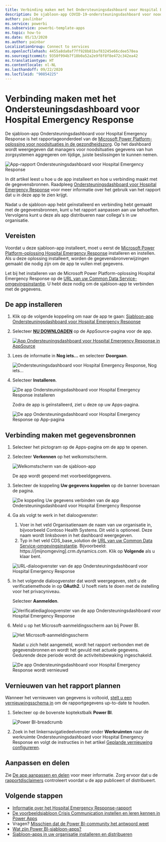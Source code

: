 ```yaml
---
title: Verbinding maken met het Ondersteuningsdashboard voor Hospital Emergency Response
description: De sjabloon-app COVID-19-ondersteuningsdashboard voor noodsituaties in de gezondheidszorg ophalen en installeren en verbinding maken met gegevens
author: paulinbar
ms.service: powerbi
ms.subservice: powerbi-template-apps
ms.topic: how-to
ms.date: 05/13/2020
ms.author: painbar
LocalizationGroup: Connect to services
ms.openlocfilehash: 4455a8da0af7ff928b81baf83245e66cdee578ea
ms.sourcegitcommit: 9350f994b7f18b0a52a2e9f8f8f8e472c342ea42
ms.translationtype: HT
ms.contentlocale: nl-NL
ms.lasthandoff: 09/22/2020
ms.locfileid: "90854225"
---
```

# <a name="connect-to-the-hospital-emergency-response-decision-support-dashboard"></a>Verbinding maken met het Ondersteuningsdashboard voor Hospital Emergency Response
De sjabloon-app Ondersteuningsdashboard voor Hospital Emergency Response is het rapportageonderdeel van de [Microsoft Power Platform-oplossing voor noodsituaties in de gezondheidszorg](https://powerapps.microsoft.com/blog/emergency-response-solution-a-microsoft-power-platform-solution-for-healthcare-emergency-response/). Op het dashboard wordt weergegeven dat managers voor noodsituaties gegevens van hun zorgsystemen aggregeren om tijdige, juiste beslissingen te kunnen nemen.

![App-rapport Ondersteuningsdashboard voor Hospital Emergency Response](media/service-connect-to-health-emergency-response/service-health-emergency-response-app-report.png)

In dit artikel leest u hoe u de app installeert en hoe u verbinding maakt met de gegevensbronnen. Raadpleeg [Ondersteuningsdashboard voor Hospital Emergency Response](/powerapps/sample-apps/emergency-response/deploy-configure#view-the-power-bi-dashboard) voor meer informatie over het gebruik van het rapport dat u in deze app te zien krijgt.

Nadat u de sjabloon-app hebt geïnstalleerd en verbinding hebt gemaakt met de gegevensbronnen, kunt u het rapport aanpassen aan uw behoeften. Vervolgens kunt u deze als app distribueren naar collega's in uw organisatie.

## <a name="prerequisites"></a>Vereisten

Voordat u deze sjabloon-app installeert, moet u eerst de [Microsoft Power Platform-oplossing Hospital Emergency Response](/powerapps/sample-apps/emergency-response/deploy-configure) installeren en instellen. Als u deze oplossing installeert, worden de gegevensbronverwijzingen gemaakt die nodig zijn om de app te vullen met gegevens.

Let bij het installeren van de Microsoft Power Platform-oplossing Hospital Emergency Response op de [URL van uw Common Data Service-omgevingsinstantie](/powerapps/sample-apps/emergency-response/deploy-configure#publish-the-power-bi-dashboard). U hebt deze nodig om de sjabloon-app te verbinden met de gegevens.

## <a name="install-the-app"></a>De app installeren

1. Klik op de volgende koppeling om naar de app te gaan: [Sjabloon-app Ondersteuningsdashboard voor Hospital Emergency Response](https://aka.ms/AppSource_Hospital_offer)

1. Selecteer [**NU DOWNLOADEN**](https://aka.ms/AppSource_Hospital_offer) op de AppSource-pagina voor de app.

    [![App Ondersteuningsdashboard voor Hospital Emergency Response in AppSource](media/service-connect-to-health-emergency-response/service-health-emergency-response-app-appsource-get-it-now.png)](https://aka.ms/AppSource_Hospital_offer)

1. Lees de informatie in **Nog iets...** en selecteer **Doorgaan**.

    ![Ondersteuningsdashboard voor Hospital Emergency Response, Nog iets...](media/service-connect-to-health-emergency-response/service-health-emergency-response-1-more-thing.png)

1. Selecteer **Installeren**. 

    ![De app Ondersteuningsdashboard voor Hospital Emergency Response installeren](media/service-connect-to-health-emergency-response/service-health-emergency-response-select-install.png)

    Zodra de app is geïnstalleerd, ziet u deze op uw Apps-pagina.

   ![De app Ondersteuningsdashboard voor Hospital Emergency Response op App-pagina](media/service-connect-to-health-emergency-response/service-health-emergency-response-app-apps-page-icon.png)

## <a name="connect-to-data-sources"></a>Verbinding maken met gegevensbronnen

1. Selecteer het pictogram op de Apps-pagina om de app te openen.

1. Selecteer **Verkennen** op het welkomstscherm.

   ![Welkomstscherm van de sjabloon-app](media/service-connect-to-health-emergency-response/service-health-emergency-response-app-splash-screen.png)

   De app wordt geopend met voorbeeldgegevens.

1. Selecteer de koppeling **Uw gegevens koppelen** op de banner bovenaan de pagina.

   ![De koppeling Uw gegevens verbinden van de app Ondersteuningsdashboard voor Hospital Emergency Response](media/service-connect-to-health-emergency-response/service-health-emergency-response-app-connect-data.png)

1. Ga als volgt te werk in het dialoogvenster:
   1. Voer in het veld Organisatienaam de naam van uw organisatie in, bijvoorbeeld Contoso Health Systems. Dit veld is optioneel. Deze naam wordt linksboven in het dashboard weergegeven.
   1. Typ in het veld CDS_base_solution de [URL van uw Common Data Service-omgevingsinstantie](/powerapps/sample-apps/emergency-response/deploy-configure#publish-the-power-bi-dashboard). Bijvoorbeeld: https://[mijnomgeving].crm.dynamics.com. Klik op **Volgende** als u klaar bent.

   ![URL-dialoogvenster van de app Ondersteuningsdashboard voor Hospital Emergency Response](media/service-connect-to-health-emergency-response/service-health-emergency-response-app-url-dialog.png)

1. In het volgende dialoogvenster dat wordt weergegeven, stelt u de verificatiemethode in op **OAuth2**. U hoeft niets te doen met de instelling voor het privacyniveau.

   Selecteer **Aanmelden**.

   ![Verificatiediagloogvenster van de app Ondersteuningsdashboard voor Hospital Emergency Response](media/service-connect-to-health-emergency-response/service-health-emergency-response-app-authentication-dialog.png)

1. Meld u op het Microsoft-aanmeldingsscherm aan bij Power BI.

   ![Het Microsoft-aanmeldingsscherm](media/service-connect-to-health-emergency-response/service-health-emergency-response-app-microsoft-login.png)

   Nadat u zich hebt aangemeld, wordt het rapport verbonden met de gegevensbronnen en wordt het gevuld met actuele gegevens. Gedurende deze periode wordt de activiteitsbewaking ingeschakeld.

   ![De app Ondersteuningsdashboard voor Hospital Emergency Response wordt vernieuwd](media/service-connect-to-health-emergency-response/service-health-emergency-response-app-refresh-monitor.png)

## <a name="schedule-report-refresh"></a>Vernieuwen van het rapport plannen

Wanneer het vernieuwen van gegevens is voltooid, [stelt u een vernieuwingsschema in](../connect-data/refresh-scheduled-refresh.md) om de rapportgegevens up-to-date te houden.

1. Selecteer op de bovenste koptekstbalk **Power BI**.

   ![Power BI-breadcrumb](media/service-connect-to-health-emergency-response/service-health-emergency-response-app-powerbi-breadcrumb.png)

1. Zoek in het linkernavigatiedeelvenster onder **Werkruimten** naar de werkruimte Ondersteuningsdashboard voor Hospital Emergency Response en volgt de instructies in het artikel [Geplande vernieuwing configureren](../connect-data/refresh-scheduled-refresh.md).

## <a name="customize-and-share"></a>Aanpassen en delen

Zie [De app aanpassen en delen](../connect-data/service-template-apps-install-distribute.md#customize-and-share-the-app) voor meer informatie. Zorg ervoor dat u de [rapportdisclaimers](../create-reports/sample-covid-19-us.md#disclaimers) controleert voordat u de app publiceert of distribueert.

## <a name="next-steps"></a>Volgende stappen
* [Informatie over het Hospital Emergency Response-rapport](/powerapps/sample-apps/emergency-response/deploy-configure#view-the-power-bi-dashboard)
* [De voorbeeldsjabloon Crisis Communication instellen en leren kennen in Power Apps](/powerapps/maker/canvas-apps/sample-crisis-communication-app)
* Vragen? [Misschien dat de Power BI-community het antwoord weet](https://community.powerbi.com/)
* [Wat zijn Power BI-sjabloon-apps?](../connect-data/service-template-apps-overview.md)
* [Sjabloon-apps in uw organisatie installeren en distribueren](../connect-data/service-template-apps-install-distribute.md)